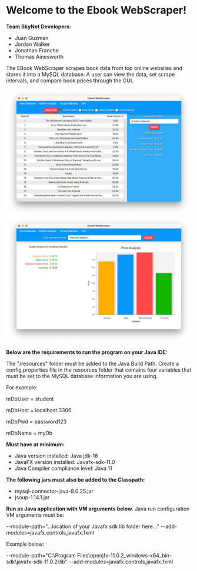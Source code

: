 # Welcome to the Ebook WebScraper!

**Team SkyNet Developers:**
- Juan Guzman
- Jordan Walker
- Jonathan Franche
- Thomas Ainesworth


The EBook WebScraper scrapes book data from top online websites and stores it into a MySQL database. A user can view the data, set scrape intervals, and compare book prices through the GUI.

![screenshot1](https://github.com/TeamSkyNetNU/EBookWebScraper/blob/main/Screenshots/Screen%20Shot%202021-09-21%20at%204.58.20%20PM.png?raw=true)
![screenshot2](https://github.com/TeamSkyNetNU/EBookWebScraper/blob/main/Screenshots/Screen%20Shot%202021-09-21%20at%204.58.40%20PM.png?raw=true)

**Below are the requirements to run the program on your Java IDE:**

The "/resources" folder must be added to the Java Build Path.
Create a config.properties file in the resources folder that contains four variables that must be set to the MySQL database
information you are using.

For example:

mDbUser = student

mDbHost = localhost:3306

mDbPwd = password123

mDbName = myDb


**Must have at minimum:**
- Java version installed: Java jdk-16
- JavaFX version installed: Javafx-sdk-11.0
- Java Compiler compliance level: Java 11

**The following jars must also be added to the Classpath:**
- mysql-connector-java-8.0.25.jar
- jsoup-1.14.1.jar

**Run as Java application with VM arguments below.**
Java run configuration VM arguments must be:

--module-path="...location of your Javafx sdk lib folder here..."
--add-modules=javafx.controls,javafx.fxml

Example below:

--module-path="C:\Program Files\openjfx-11.0.2_windows-x64_bin-sdk\javafx-sdk-11.0.2\lib"
--add-modules=javafx.controls,javafx.fxml
